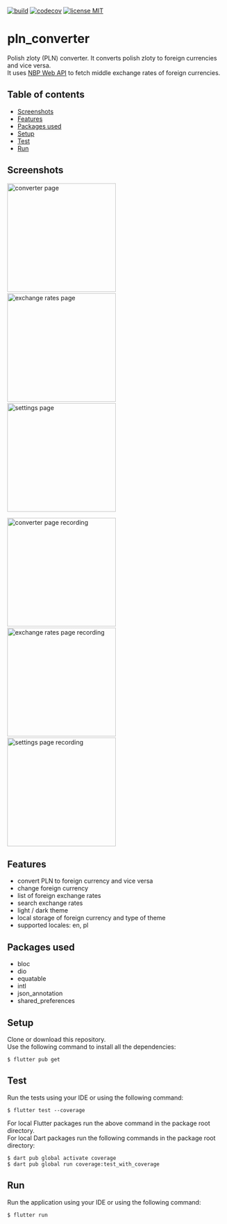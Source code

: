<a href="https://github.com/gzaber/pln_converter/actions"><img src="https://img.shields.io/github/actions/workflow/status/gzaber/pln_converter/main.yaml" alt="build"></a>
<a href="https://codecov.io/gh/gzaber/pln_converter"><img src="https://codecov.io/gh/gzaber/pln_converter/branch/master/graph/badge.svg" alt="codecov"></a>
<a href="https://opensource.org/licenses/MIT"><img src="https://img.shields.io/github/license/gzaber/pln_converter" alt="license MIT"></a>

# pln_converter

Polish zloty (PLN) converter.
It converts polish zloty to foreign currencies and vice versa.  
It uses [NBP Web API](http://api.nbp.pl/en.html) to fetch middle exchange rates of foreign currencies.

## Table of contents

- [Screenshots](#screenshots)
- [Features](#features)
- [Packages used](#packages-used)
- [Setup](#setup)
- [Test](#test)
- [Run](#run)

## Screenshots

[<img alt="converter page" width="250px" src=".screenshots/converter_page.png" />](.screenshots/converter_page.png)
&nbsp;
[<img alt="exchange rates page" width="250px" src=".screenshots/exchange_rates_page.png" />](.screenshots/exchange_rates_page.png)
&nbsp;
[<img alt="settings page" width="250px" src=".screenshots/settings_page.png" />](.screenshots/settings_page.png)

[<img alt="converter page recording" width="250px" src=".screenshots/converter_page_recording.gif" />](.screenshots/converter_page_recording.gif)
&nbsp;
[<img alt="exchange rates page recording" width="250px" src=".screenshots/exchange_rates_page_recording.gif" />](.screenshots/exchange_rates_page_recording.gif)
&nbsp;
[<img alt="settings page recording" width="250px" src=".screenshots/settings_page_recording.gif" />](.screenshots/settings_page_recording.gif)

## Features

- convert PLN to foreign currency and vice versa
- change foreign currency
- list of foreign exchange rates
- search exchange rates
- light / dark theme
- local storage of foreign currency and type of theme
- supported locales: en, pl

## Packages used

- bloc
- dio
- equatable
- intl
- json_annotation
- shared_preferences

## Setup

Clone or download this repository.  
Use the following command to install all the dependencies:

```
$ flutter pub get
```

## Test

Run the tests using your IDE or using the following command:

```
$ flutter test --coverage
```

For local Flutter packages run the above command in the package root directory.  
For local Dart packages run the following commands in the package root directory:

```
$ dart pub global activate coverage
$ dart pub global run coverage:test_with_coverage
```

## Run

Run the application using your IDE or using the following command:

```
$ flutter run
```
